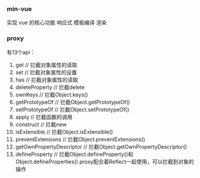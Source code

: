 ### min-vue

实现 vue 的核心功能 响应式 模板编译 渲染

### proxy
有13个api：
1. get // 拦截对象属性的读取
2. set // 拦截对象属性的设置
3. has // 拦截对象属性的读取
4. deleteProperty // 拦截delete
5. ownKeys // 拦截Object.keys()
6. getPrototypeOf // 拦截Object.getPrototypeOf()
7. setPrototypeOf // 拦截Object.setPrototypeOf()
8. apply // 拦截函数的调用
9. construct // 拦截new
10. isExtensible // 拦截Object.isExtensible()
11. preventExtensions // 拦截Object.preventExtensions() 
12. getOwnPropertyDescriptor // 拦截Object.getOwnPropertyDescriptor()
13. defineProperty // 拦截Object.defineProperty()和Object.defineProperties()
proxy配合着Reflect一起使用，可以拦截到对象的操作